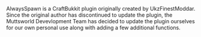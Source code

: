AlwaysSpawn is a CraftBukkit plugin originally created by UkzFinestModdar. Since the original author has discontinued to update the plugin, the Muttsworld Devevlopment Team has decided to update the plugin ourselves for our own personal use along with adding a few additional functions. 
